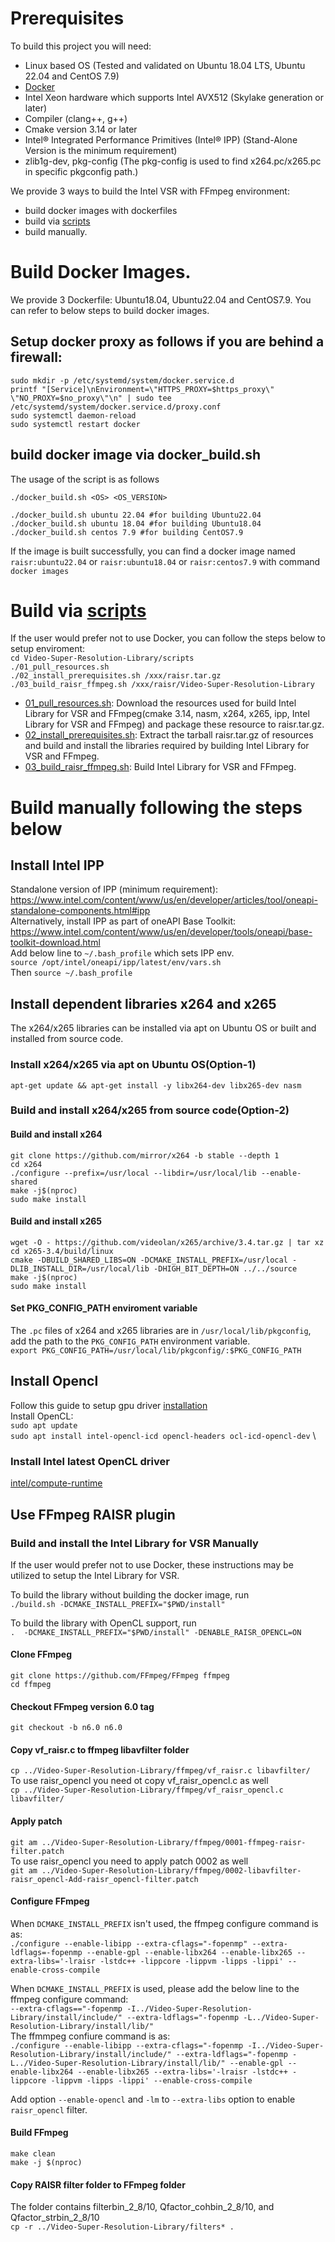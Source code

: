 # Prerequisites
To build this project you will need:
- Linux based OS (Tested and validated on Ubuntu 18.04 LTS, Ubuntu 22.04 and CentOS 7.9)
- [Docker](https://www.docker.com/) 
- Intel Xeon hardware which supports Intel AVX512 (Skylake generation or later)
- Compiler (clang++, g++) 
- Cmake version 3.14 or later 
- Intel® Integrated Performance Primitives (Intel® IPP) (Stand-Alone Version is the minimum requirement)
- zlib1g-dev, pkg-config (The pkg-config is used to find x264.pc/x265.pc in specific pkgconfig path.)

We provide 3 ways to build the Intel VSR with FFmpeg environment:
- build docker images with dockerfiles
- build via [scripts](https://github.com/OpenVisualCloud/Video-Super-Resolution-Library/tree/master/scripts)
- build manually.

# Build Docker Images.

We provide 3 Dockerfile: Ubuntu18.04, Ubuntu22.04 and CentOS7.9. You can refer to below steps to build docker images.
## Setup docker proxy as follows if you are behind a firewall:
```
sudo mkdir -p /etc/systemd/system/docker.service.d
printf "[Service]\nEnvironment=\"HTTPS_PROXY=$https_proxy\" \"NO_PROXY=$no_proxy\"\n" | sudo tee /etc/systemd/system/docker.service.d/proxy.conf
sudo systemctl daemon-reload
sudo systemctl restart docker
```

## build docker image via docker_build.sh
The usage of the script is as follows
```
./docker_build.sh <OS> <OS_VERSION>

./docker_build.sh ubuntu 22.04 #for building Ubuntu22.04
./docker_build.sh ubuntu 18.04 #for building Ubuntu18.04
./docker_build.sh centos 7.9 #for building CentOS7.9
```
If the image is built successfully, you can find a docker image named `raisr:ubuntu22.04` or `raisr:ubuntu18.04` or `raisr:centos7.9` with command `docker images`

# Build via [scripts](https://github.com/OpenVisualCloud/Video-Super-Resolution-Library/tree/master/scripts)
If the user would prefer not to use Docker, you can follow the steps below to setup enviroment: \
    `cd Video-Super-Resolution-Library/scripts` \
    `./01_pull_resources.sh` \
    `./02_install_prerequisites.sh /xxx/raisr.tar.gz` \
    `./03_build_raisr_ffmpeg.sh /xxx/raisr/Video-Super-Resolution-Library`
- [01_pull_resources.sh](https://github.com/OpenVisualCloud/Video-Super-Resolution-Library/blob/master/scripts/01_pull_resources.sh): Download the resources used for build Intel Library for VSR and FFmpeg(cmake 3.14, nasm, x264, x265, ipp, Intel Library for VSR and FFmpeg) and package these resource to      raisr.tar.gz.
- [02_install_prerequisites.sh](https://github.com/OpenVisualCloud/Video-Super-Resolution-Library/blob/master/scripts/02_install_prerequisites.sh): Extract the tarball raisr.tar.gz of resources and build and install the libraries required by building Intel Library for VSR and FFmpeg.
- [03_build_raisr_ffmpeg.sh](https://github.com/OpenVisualCloud/Video-Super-Resolution-Library/blob/master/scripts/03_build_raisr_ffmpeg.sh): Build Intel Library for VSR and FFmpeg.

# Build manually following the steps below
## Install Intel IPP
Standalone version of IPP (minimum requirement): https://www.intel.com/content/www/us/en/developer/articles/tool/oneapi-standalone-components.html#ipp \
Alternatively, install IPP as part of oneAPI Base Toolkit: https://www.intel.com/content/www/us/en/developer/tools/oneapi/base-toolkit-download.html \
Add below line to `~/.bash_profile` which sets IPP env. \
    `source /opt/intel/oneapi/ipp/latest/env/vars.sh` \
Then `source ~/.bash_profile`

## Install dependent libraries x264 and x265
The x264/x265 libraries can be installed via apt on Ubuntu OS or built and installed from source code.

### Install x264/x265 via apt on Ubuntu OS(Option-1)
`apt-get update && apt-get install -y libx264-dev libx265-dev nasm`

### Build and install x264/x265 from source code(Option-2)

#### Build and install x264 

`git clone https://github.com/mirror/x264 -b stable --depth 1` \
`cd x264` \
`./configure --prefix=/usr/local --libdir=/usr/local/lib --enable-shared` \
`make -j$(nproc)` \
`sudo make install`

#### Build and install x265

`wget -O - https://github.com/videolan/x265/archive/3.4.tar.gz | tar xz` \
`cd x265-3.4/build/linux` \
`cmake -DBUILD_SHARED_LIBS=ON -DCMAKE_INSTALL_PREFIX=/usr/local -DLIB_INSTALL_DIR=/usr/local/lib -DHIGH_BIT_DEPTH=ON ../../source` \
`make -j$(nproc)` \
`sudo make install`

#### Set PKG_CONFIG_PATH enviroment variable
The `.pc` files of x264 and x265 libraries are in `/usr/local/lib/pkgconfig`, add the path to the `PKG_CONFIG_PATH` environment variable. \
`export PKG_CONFIG_PATH=/usr/local/lib/pkgconfig/:$PKG_CONFIG_PATH`

## Install Opencl
Follow this guide to setup gpu driver [installation](https://dgpu-docs.intel.com/driver/installation.html) \
Install OpenCL: \
`sudo apt update` \
`sudo apt install intel-opencl-icd opencl-headers ocl-icd-opencl-dev` \

### Install Intel latest OpenCL driver
[intel/compute-runtime](https://github.com/intel/compute-runtime/releases)

## Use FFmpeg RAISR plugin

### Build and install the Intel Library for VSR Manually

If the user would prefer not to use Docker, these instructions may be utilized to setup the Intel Library for VSR.

To build the library without building the docker image, run \
`./build.sh -DCMAKE_INSTALL_PREFIX="$PWD/install"`

To build the library with OpenCL support, run \
`.  -DCMAKE_INSTALL_PREFIX="$PWD/install" -DENABLE_RAISR_OPENCL=ON`

#### Clone FFmpeg
`git clone https://github.com/FFmpeg/FFmpeg ffmpeg` \
`cd ffmpeg`

#### Checkout FFmpeg version 6.0 tag
`git checkout -b n6.0 n6.0`

#### Copy vf_raisr.c to ffmpeg libavfilter folder
`cp ../Video-Super-Resolution-Library/ffmpeg/vf_raisr.c libavfilter/` \
To use raisr_opencl you need ot copy vf_raisr_opencl.c as well \
`cp ../Video-Super-Resolution-Library/ffmpeg/vf_raisr_opencl.c libavfilter/`

#### Apply patch
`git am ../Video-Super-Resolution-Library/ffmpeg/0001-ffmpeg-raisr-filter.patch` \
To use raisr_opencl you need to apply patch 0002 as well \
`git am ../Video-Super-Resolution-Library/ffmpeg/0002-libavfilter-raisr_opencl-Add-raisr_opencl-filter.patch`

#### Configure FFmpeg
When `DCMAKE_INSTALL_PREFIX` isn't used, the ffmpeg configure command is as: \
`./configure --enable-libipp --extra-cflags="-fopenmp" --extra-ldflags=-fopenmp --enable-gpl --enable-libx264 --enable-libx265 --extra-libs='-lraisr -lstdc++ -lippcore -lippvm -lipps -lippi' --enable-cross-compile`

When `DCMAKE_INSTALL_PREFIX` is used, please add the below line to the ffmpeg configure command: \
`--extra-cflags=="-fopenmp -I../Video-Super-Resolution-Library/install/include/" --extra-ldflags="-fopenmp -L../Video-Super-Resolution-Library/install/lib/"` \
The ffmmpeg confiure command is as: \
`./configure --enable-libipp --extra-cflags="-fopenmp -I../Video-Super-Resolution-Library/install/include/" --extra-ldflags="-fopenmp -L../Video-Super-Resolution-Library/install/lib/" --enable-gpl --enable-libx264 --enable-libx265 --extra-libs='-lraisr -lstdc++ -lippcore -lippvm -lipps -lippi' --enable-cross-compile`

Add option `--enable-opencl` and `-lm` to `--extra-libs` option to enable `raisr_opencl` filter.

#### Build FFmpeg
`make clean` \
`make -j $(nproc)`

#### Copy RAISR filter folder to FFmpeg folder
The folder contains filterbin_2_8/10, Qfactor_cohbin_2_8/10, and Qfactor_strbin_2_8/10 \
`cp -r ../Video-Super-Resolution-Library/filters* .`
